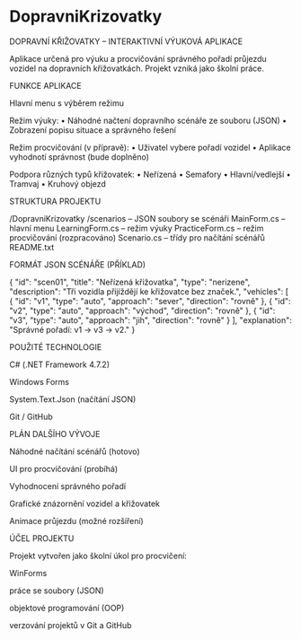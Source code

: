 # DopravniKrizovatky
DOPRAVNÍ KŘIŽOVATKY – INTERAKTIVNÍ VÝUKOVÁ APLIKACE

Aplikace určená pro výuku a procvičování správného pořadí průjezdu vozidel na dopravních křižovatkách. Projekt vzniká jako školní práce.

FUNKCE APLIKACE

Hlavní menu s výběrem režimu

Režim výuky:
• Náhodné načtení dopravního scénáře ze souboru (JSON)
• Zobrazení popisu situace a správného řešení

Režim procvičování (v přípravě):
• Uživatel vybere pořadí vozidel
• Aplikace vyhodnotí správnost (bude doplněno)

Podpora různých typů křižovatek:
• Neřízená
• Semafory
• Hlavní/vedlejší
• Tramvaj
• Kruhový objezd

STRUKTURA PROJEKTU

/DopravniKrizovatky
/scenarios – JSON soubory se scénáři
MainForm.cs – hlavní menu
LearningForm.cs – režim výuky
PracticeForm.cs – režim procvičování (rozpracováno)
Scenario.cs – třídy pro načítání scénářů
README.txt

FORMÁT JSON SCÉNÁŘE (PŘÍKLAD)

{
"id": "scen01",
"title": "Neřízená křižovatka",
"type": "nerizene",
"description": "Tři vozidla přijíždějí ke křižovatce bez značek.",
"vehicles": [
{ "id": "v1", "type": "auto", "approach": "sever", "direction": "rovně" },
{ "id": "v2", "type": "auto", "approach": "východ", "direction": "rovně" },
{ "id": "v3", "type": "auto", "approach": "jih", "direction": "rovně" }
],
"explanation": "Správné pořadí: v1 → v3 → v2."
}

POUŽITÉ TECHNOLOGIE

C# (.NET Framework 4.7.2)

Windows Forms

System.Text.Json (načítání JSON)

Git / GitHub

PLÁN DALŠÍHO VÝVOJE

Náhodné načítání scénářů (hotovo)

UI pro procvičování (probíhá)

Vyhodnocení správného pořadí

Grafické znázornění vozidel a křižovatek

Animace průjezdu (možné rozšíření)

ÚČEL PROJEKTU

Projekt vytvořen jako školní úkol pro procvičení:

WinForms

práce se soubory (JSON)

objektové programování (OOP)

verzování projektů v Git a GitHub

